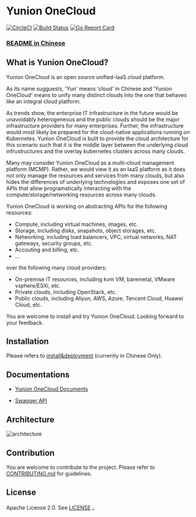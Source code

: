 # Yunion OneCloud

[![CircleCI](https://circleci.com/gh/yunionio/onecloud.svg?style=svg)](https://circleci.com/gh/yunionio/onecloud) 
[![Build Status](https://travis-ci.com/yunionio/onecloud.svg?branch=master)](https://travis-ci.org/yunionio/onecloud) 
[![Go Report Card](https://goreportcard.com/badge/github.com/yunionio/onecloud)](https://goreportcard.com/report/github.com/yunionio/onecloud) 

### [README in Chinese](https://github.com/yunionio/onecloud/blob/master/README-CN.md)

## What is Yunion OneCloud?

Yunion OneCloud is an open source unified-IaaS cloud platform.

As its name sugguests, 'Yun' means 'cloud' in Chinese and 'Yunion OneCloud' means to unify many distinct clouds into the one that behaves like an integral cloud platform.

As trends show, the enterprise IT infrastructure in the future would be unavoidably heterogeneous and the public clouds should be the major infrastructure providers for many enterprises. Further, the infrastructure would most likely be prepared for the cloud-native applications running on Kubernetes. Yunion OneCloud is built to provide the cloud architecture for this scenario such that it is the middle layer between the underlying cloud infrustructures and the overlay kubernetes clusters across many clouds.

Many may consider Yunion OneCloud as a multi-cloud management platform (MCMP). Rather, we would view it as an IaaS platform as it does not only manage the resources and services from many clouds, but also hides the differences of underlying technologies and exposes one set of APIs that allow programatically interacting with the compute/storage/networking resources across many clouds.

Yunion OneCloud is working on abstracting APIs for the following resources:

* Compute, including virtual machines, images, etc.
* Storage, including disks, snapshots, object storages, etc.
* Networking, including load balancers, VPC, virtual networks, NAT gateways, security groups, etc.
* Accouting and billing, etc.
* ...

over the following many cloud providers:

* On-premise IT resources, including kvm VM, baremetal, VMware vsphere/ESXi, etc.
* Private clouds, including OpenStack, etc.
* Public clouds, including Aliyun, AWS, Azure, Tencent Cloud, Huawei Cloud, etc.

You are welcome to install and try Yunion OneCloud. Looking forward to your feedback.

## Installation

Please refers to [install&deployment](https://docs.yunion.io/setup/) (currently in Chinese Only).

## Documentations

- [Yunion OneCloud Documents](https://docs.yunion.io/)

- [Swagger API](https://docs.yunion.cn/api/)

## Architecture

![architecture](./docs/architecture.png)

## Contribution

You are welcome to contribute to the project. Please refer to [CONTRIBUTING.md](./CONTRIBUTING.md) for guidelines.

## License

Apache License 2.0. See [LICENSE](./LICENSE) 。
